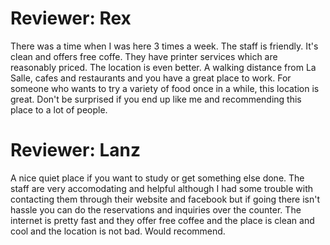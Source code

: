 # Reviewer: Rex


There was a time when I was here 3 times a week. The staff is friendly. It's clean and offers free coffe. They have printer services which are reasonably priced. 
The location is even better. A walking distance from La Salle, cafes and restaurants and you have a great place to work. For someone who wants to try a variety of food once in a while, this location is great. Don't be surprised if you end up like me and recommending this place to a lot of people.  


# Reviewer: Lanz

A nice quiet place if you want to study or get something else done. The staff are very accomodating and helpful although I had some trouble with contacting them through their website and facebook but if going there isn't hassle you can do the reservations and inquiries over the counter. The internet is pretty fast and they offer free coffee and the place is clean and cool and the location is not bad. Would recommend.